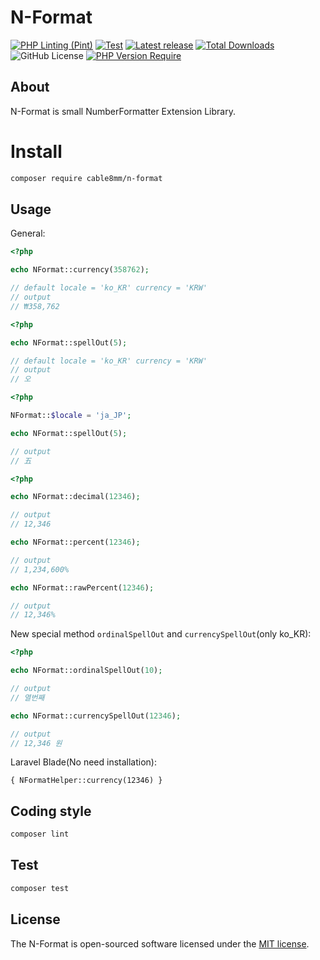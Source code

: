 # N-Format

[![PHP Linting (Pint)](https://github.com/cable8mm/n-format/actions/workflows/lint.yml/badge.svg)](https://github.com/cable8mm/n-format/actions/workflows/lint.yml)
[![Test](https://github.com/cable8mm/n-format/actions/workflows/test.yml/badge.svg)](https://github.com/cable8mm/n-format/actions/workflows/test.yml)
[![Latest release](https://img.shields.io/github/v/release/cable8mm/n-format?sort=semver)](https://github.com/cable8mm/n-format/releases/latest)
[![Total Downloads](http://poser.pugx.org/cable8mm/n-format/downloads)](https://packagist.org/packages/cable8mm/n-format)
![GitHub License](https://img.shields.io/github/license/cable8mm/n-format)
[![PHP Version Require](http://poser.pugx.org/cable8mm/n-format/require/php)](https://packagist.org/packages/cable8mm/n-format)

## About

N-Format is small NumberFormatter Extension Library.

# Install

```sh
composer require cable8mm/n-format
```

## Usage

General:

```php
<?php

echo NFormat::currency(358762);

// default locale = 'ko_KR' currency = 'KRW'
// output
// ₩358,762
```

```php
<?php

echo NFormat::spellOut(5);

// default locale = 'ko_KR' currency = 'KRW'
// output
// 오
```

```php
<?php

NFormat::$locale = 'ja_JP';

echo NFormat::spellOut(5);

// output
// 五

```

```php
<?php

echo NFormat::decimal(12346);

// output
// 12,346

echo NFormat::percent(12346);

// output
// 1,234,600%

echo NFormat::rawPercent(12346);

// output
// 12,346%

```

New special method `ordinalSpellOut` and `currencySpellOut`(only ko_KR):

```php
<?php

echo NFormat::ordinalSpellOut(10);

// output
// 열번째

echo NFormat::currencySpellOut(12346);

// output
// 12,346 원
```

Laravel Blade(No need installation):

```blade
{ NFormatHelper::currency(12346) }
```

## Coding style

```sh
composer lint
```

## Test

```sh
composer test
```

## License

The N-Format is open-sourced software licensed under the [MIT license](https://opensource.org/licenses/MIT).
